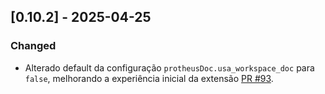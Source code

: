 ## [0.10.2] - 2025-04-25

### Changed

- Alterado default da configuração `protheusDoc.usa_workspace_doc` para `false`, melhorando a experiência inicial da extensão [PR #93](https://github.com/AlencarGabriel/ProtheusDoc-VsCode/pull/93).